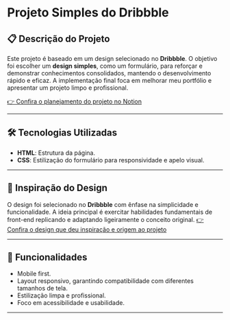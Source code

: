 # Projeto Simples do Dribbble

## 📋 Descrição do Projeto

Este projeto é baseado em um design selecionado no **Dribbble**. O objetivo foi escolher um **design simples**, como um formulário, para reforçar e demonstrar conhecimentos consolidados, mantendo o desenvolvimento rápido e eficaz. A implementação final foca em melhorar meu portfólio e apresentar um projeto limpo e profissional.

[👉 Confira o planejamento do projeto no Notion](https://www.notion.so/544a373965a24088b9f2b0d25a38fd47?p=1690bdd25f4680cb8e79f1fc3393b906&showMoveTo=true)

---

## 🛠️ Tecnologias Utilizadas

- **HTML**: Estrutura da página.
- **CSS**: Estilização do formulário para responsividade e apelo visual.


---

## 🎨 Inspiração do Design

O design foi selecionado no **Dribbble** com ênfase na simplicidade e funcionalidade. A ideia principal é exercitar habilidades fundamentais de front-end replicando e adaptando ligeiramente o conceito original.
[👉 Confira o design que deu inspiração e origem ao projeto ](https://dribbble.com/shots/15870670-Simple-Form)

---


## 🚀 Funcionalidades

- Mobile first.
- Layout responsivo, garantindo compatibilidade com diferentes tamanhos de tela.
- Estilização limpa e profissional.
- Foco em acessibilidade e usabilidade.

---





